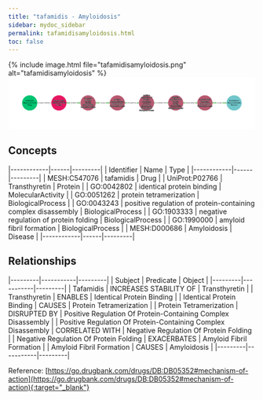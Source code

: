 ```yaml
---
title: "tafamidis - Amyloidosis"
sidebar: mydoc_sidebar
permalink: tafamidisamyloidosis.html
toc: false 
---
```


{% include image.html file="tafamidisamyloidosis.png" alt="tafamidisamyloidosis" %}![Path Visualization](/images/tafamidisamyloidosis.png)

## Concepts

|------------|------|---------|
| Identifier | Name | Type    |
|------------|------|---------|
| MESH:C547076 | tafamidis | Drug |
| UniProt:P02766 | Transthyretin | Protein |
| GO:0042802 | identical protein binding | MolecularActivity |
| GO:0051262 | protein tetramerization | BiologicalProcess |
| GO:0043243 | positive regulation of protein-containing complex disassembly | BiologicalProcess |
| GO:1903333 | negative regulation of protein folding | BiologicalProcess |
| GO:1990000 | amyloid fibril formation | BiologicalProcess |
| MESH:D000686 | Amyloidosis | Disease |
|------------|------|---------|

## Relationships

|---------|-----------|---------|
| Subject | Predicate | Object  |
|---------|-----------|---------|
| Tafamidis | INCREASES STABILITY OF | Transthyretin |
| Transthyretin | ENABLES | Identical Protein Binding |
| Identical Protein Binding | CAUSES | Protein Tetramerization |
| Protein Tetramerization | DISRUPTED BY | Positive Regulation Of Protein-Containing Complex Disassembly |
| Positive Regulation Of Protein-Containing Complex Disassembly | CORRELATED WITH | Negative Regulation Of Protein Folding |
| Negative Regulation Of Protein Folding | EXACERBATES | Amyloid Fibril Formation |
| Amyloid Fibril Formation | CAUSES | Amyloidosis |
|---------|-----------|---------|

Reference: [https://go.drugbank.com/drugs/DB:DB05352#mechanism-of-action](https://go.drugbank.com/drugs/DB:DB05352#mechanism-of-action){:target="_blank"}